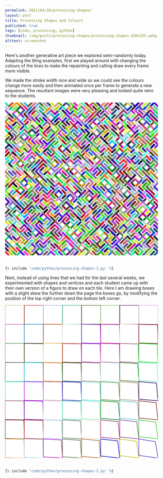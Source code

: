 ```yaml
---
permalink: 2021/04/30/processing-shapes/
layout: post
title: Processing Shapes and Colours
published: true
tags: [code, processing, python]
thumbnail: /img/posts/processing-shapes/processing-shapes-420x255.webp
alttext: screenshot
---
```


Here's another generative art piece we explored semi-randomly today. Adapting the tiling examples, first we played around with changing the
colours of the lines to make the repainting and calling draw every frame more visible.

We made the stroke width nice and wide so we could see the colours change more easily and then animated once per frame to generate a new sequence. The
resultant images were very pleasing and looked quite retro to the students.

![first](/img/posts/processing-shapes/processing-shapes-1.webp)

```python

{% include 'code/python/processing-shapes-1.py' %}

```

Next, instead of using lines that we had for the last several weeks, we experimented with shapes and vertices and each student came up with their
own version of a figure to draw on each tile. Here I am drawing boxes with a slight skew the further down the page the boxes go, by modifying the position
of the top right corner and the bottom left corner.

![second](/img/posts/processing-shapes/processing-shapes-2.webp)

```python

{% include 'code/python/processing-shapes-2.py' %}

```
